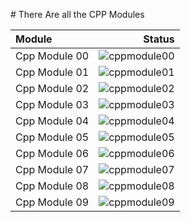 # There Are all the CPP Modules

| Module | Status |
|:-|-:|
|Cpp Module 00| ![cppmodule00](https://badge42.vercel.app/api/v2/cl2clcq4c016009l8uaoijwh3/project/2925969)|
|Cpp Module 01| ![cppmodule01](https://badge42.vercel.app/api/v2/cl2clcq4c016009l8uaoijwh3/project/2927100)|
|Cpp Module 02| ![cppmodule02](https://badge42.vercel.app/api/v2/cl2clcq4c016009l8uaoijwh3/project/2927815)|
|Cpp Module 03| ![cppmodule03](https://badge42.vercel.app/api/v2/cl2clcq4c016009l8uaoijwh3/project/2929357)|
|Cpp Module 04| ![cppmodule04](https://badge42.vercel.app/api/v2/cl2clcq4c016009l8uaoijwh3/project/2929462)|
|Cpp Module 05| ![cppmodule05](https://badge42.vercel.app/api/v2/cl2clcq4c016009l8uaoijwh3/project/3029631)|
|Cpp Module 06| ![cppmodule06](https://badge42.vercel.app/api/v2/cl2clcq4c016009l8uaoijwh3/project/3048158)|
|Cpp Module 07| ![cppmodule07](https://badge42.vercel.app/api/v2/cl2clcq4c016009l8uaoijwh3/project/3052550)|
|Cpp Module 08| ![cppmodule08](https://badge42.vercel.app/api/v2/cl2clcq4c016009l8uaoijwh3/project/3054219)|
|Cpp Module 09| ![cppmodule09](https://badge42.vercel.app/api/v2/cl2clcq4c016009l8uaoijwh3/project/3054295)|
